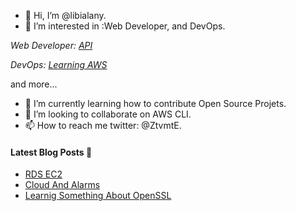 - 👋 Hi, I’m @libialany.
- 👀 I’m interested in :Web Developer, and DevOps.

*Web Developer: [API](https://github.com/libialany/Backend-APIREST)*

*DevOps: [Learning AWS](https://github.com/libialany/aws-notas)*

and more...
- 🌱 I’m currently learning how to contribute Open Source Projets.
- 💞️ I’m looking to collaborate on AWS CLI.
- 📫 How to reach me twitter: @ZtvmtE.


#### **Latest Blog Posts** 🚀

<!-- start latest posts -->
- [RDS EC2](https://libialany.github.io/#/2022/09/29/dummy-steps-in-AWS.html)
- [Cloud And Alarms](https://libialany.github.io/#/2022/09/26/cloud-and-alarms.html)
- [Learnig Something About OpenSSL](https://libialany.github.io/#/2022/06/22/sign-executables.html)
<!-- end latest posts -->


<!---
libialany/libialany is a ✨ special ✨ repository because its `README.md` (this file) appears on your GitHub profile.
You can click the Preview link to take a look at your changes.
--->
